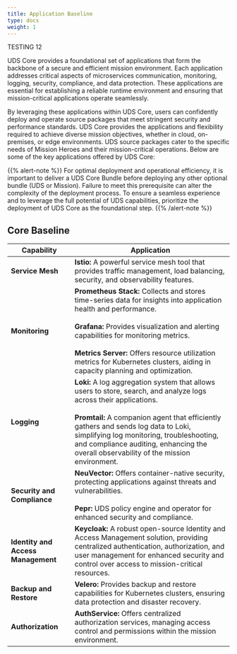 ```yaml
---
title: Application Baseline
type: docs
weight: 1
---
```


TESTING 12

UDS Core provides a foundational set of applications that form the backbone of a secure and efficient mission environment. Each application addresses critical aspects of microservices communication, monitoring, logging, security, compliance, and data protection. These applications are essential for establishing a reliable runtime environment and ensuring that mission-critical applications operate seamlessly.

By leveraging these applications within UDS Core, users can confidently deploy and operate source packages that meet stringent security and performance standards. UDS Core provides the applications and flexibility required to achieve diverse mission objectives, whether in cloud, on-premises, or edge environments. UDS source packages cater to the specific needs of Mission Heroes and their mission-critical operations. Below are some of the key applications offered by UDS Core:

{{% alert-note %}}
For optimal deployment and operational efficiency, it is important to deliver a UDS Core Bundle before deploying any other optional bundle (UDS or Mission). Failure to meet this prerequisite can alter the complexity of the deployment process. To ensure a seamless experience and to leverage the full potential of UDS capabilities, prioritize the deployment of UDS Core as the foundational step.
{{% /alert-note %}}

## Core Baseline

| **Capability**                     | **Application**                                                                                                                                                                                                                                                                                                                                       |
| ---------------------------------- | ----------------------------------------------------------------------------------------------------------------------------------------------------------------------------------------------------------------------------------------------------------------------------------------------------------------------------------------------------- |
| **Service Mesh**                   | **Istio:** A powerful service mesh tool that provides traffic management, load balancing, security, and observability features.                                                                                                                                                                                                                       |
| **Monitoring**                     | **Prometheus Stack:** Collects and stores time-series data for insights into application health and performance.<br><br> **Grafana:** Provides visualization and alerting capabilities for monitoring metrics.<br><br> **Metrics Server:** Offers resource utilization metrics for Kubernetes clusters, aiding in capacity planning and optimization. |
| **Logging**                        | **Loki:** A log aggregation system that allows users to store, search, and analyze logs across their applications.<br><br> **Promtail:** A companion agent that efficiently gathers and sends log data to Loki, simplifying log monitoring, troubleshooting, and compliance auditing, enhancing the overall observability of the mission environment. |
| **Security and Compliance**        | **NeuVector:** Offers container-native security, protecting applications against threats and vulnerabilities.<br><br> **Pepr:** UDS policy engine and operator for enhanced security and compliance.                                                                                                                                                  |
| **Identity and Access Management** | **Keycloak:** A robust open-source Identity and Access Management solution, providing centralized authentication, authorization, and user management for enhanced security and control over access to mission-critical resources.                                                                                                                     |
| **Backup and Restore**             | **Velero:** Provides backup and restore capabilities for Kubernetes clusters, ensuring data protection and disaster recovery.                                                                                                                                                                                                                         |
| **Authorization**                  | **AuthService:** Offers centralized authorization services, managing access control and permissions within the mission environment.                                                                                                                                                                                                                   |
